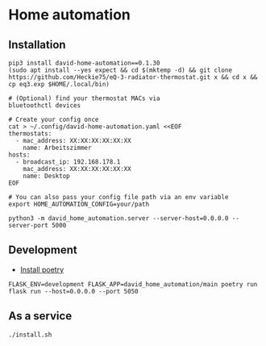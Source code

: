 # Home automation

## Installation
```shell
pip3 install david-home-automation==0.1.30
(sudo apt install --yes expect && cd $(mktemp -d) && git clone https://github.com/Heckie75/eQ-3-radiator-thermostat.git x && cd x && cp eq3.exp $HOME/.local/bin)

# (Optional) find your thermostat MACs via
bluetoothctl devices

# Create your config once 
cat > ~/.config/david-home-automation.yaml <<EOF
thermostats:
  - mac_address: XX:XX:XX:XX:XX:XX
    name: Arbeitszimmer
hosts:
  - broadcast_ip: 192.168.178.1
    mac_address: XX:XX:XX:XX:XX:XX
    name: Desktop
EOF

# You can also pass your config file path via an env variable
export HOME_AUTOMATION_CONFIG=your/path

python3 -m david_home_automation.server --server-host=0.0.0.0 --server-port 5000
```

## Development

- [Install poetry](https://python-poetry.org/docs/#osx--linux--bashonwindows-install-instructions)

```
FLASK_ENV=development FLASK_APP=david_home_automation/main poetry run flask run --host=0.0.0.0 --port 5050
```

## As a service

```shell
./install.sh
```